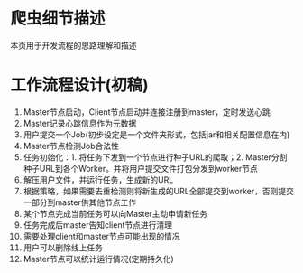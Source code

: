 # 爬虫细节描述

本页用于开发流程的思路理解和描述


# 工作流程设计(初稿)

1. Master节点启动，Client节点启动并连接注册到master，定时发送心跳
2. Master记录心跳信息作为元数据
3. 用户提交一个Job(初步设定是一个文件夹形式，包括jar和相关配置信息在内)
4. Master节点检测Job合法性
5. 任务初始化：1. 将任务下发到一个节点进行种子URL的爬取；2. Master分割种子URL到各个Worker。并将用户提交文件打包分发到worker节点
6. 解压用户文件，并运行任务，生成新的URL
7. 根据策略，如果需要去重检测则将新生成的URL全部提交到worker，否则提交一部分到master供其他节点工作
8. 某个节点完成当前任务可以向Master主动申请新任务
9. 任务完成后master告知client节点进行清理
10. 需要处理client和master节点可能出现的情况
11. 用户可以删除线上任务
12. Master节点可以统计运行情况(定期持久化)